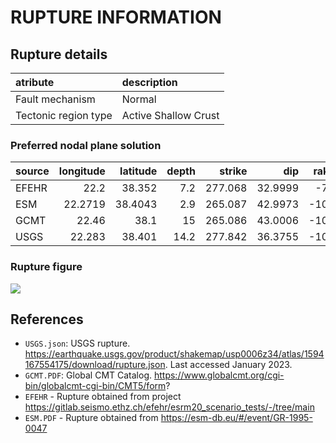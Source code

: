 # RUPTURE INFORMATION
    
## Rupture details

| atribute             | description          |
|:---------------------|:---------------------|
| Fault mechanism       | Normal               |
| Tectonic region type | Active Shallow Crust |

### Preferred nodal plane solution

| source   |   longitude |   latitude |   depth |   strike |     dip |   rake |   mag |
|:---------|------------:|-----------:|--------:|---------:|--------:|-------:|------:|
| EFEHR    |     22.2    |    38.352  |     7.2 |  277.068 | 32.9999 |    -77 |   6.4 |
| ESM      |     22.2719 |    38.4043 |     2.9 |  265.087 | 42.9973 |   -103 |   6.5 |
| GCMT     |     22.46   |    38.1    |    15   |  265.086 | 43.0006 |   -103 |   6.5 |
| USGS     |     22.283  |    38.401  |    14.2 |  277.842 | 36.3755 |   -103 |   6.5 |

### Rupture figure

![](earthquake_ruptures.png)

## References

- `USGS.json`: USGS rupture. https://earthquake.usgs.gov/product/shakemap/usp0006z34/atlas/1594167554175/download/rupture.json. Last accessed January 2023.
- `GCMT.PDF`: Global CMT Catalog. https://www.globalcmt.org/cgi-bin/globalcmt-cgi-bin/CMT5/form?
- `EFEHR` - Rupture obtained from project https://gitlab.seismo.ethz.ch/efehr/esrm20_scenario_tests/-/tree/main
- `ESM.PDF` - Rupture obtained from https://esm-db.eu/#/event/GR-1995-0047